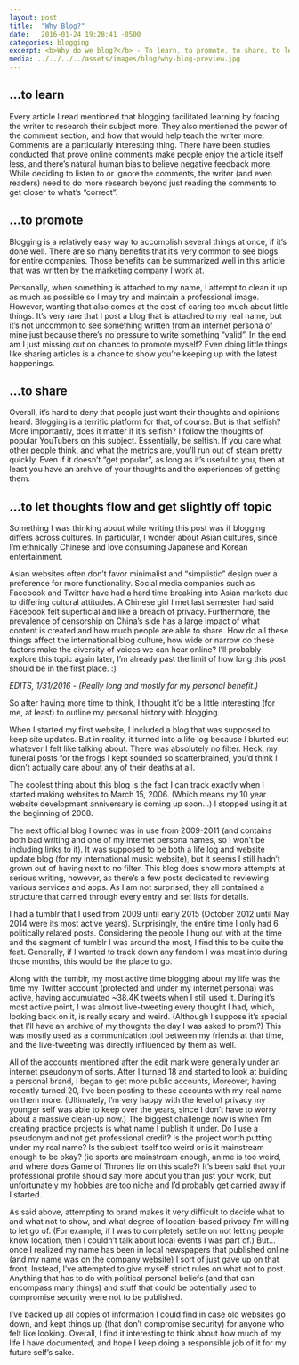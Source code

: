 ```yaml
---
layout: post
title:  "Why Blog?"
date:   2016-01-24 19:28:41 -0500
categories: blogging
excerpt: <b>Why do we blog?</b> - To learn, to promote, to share, to let thoughts flow.
media: ../../../../assets/images/blog/why-blog-preview.jpg
---
```


## ...to learn

Every article I read mentioned that blogging facilitated learning by forcing the writer to research their subject more. They also mentioned the power of the comment section, and how that would help teach the writer more. Comments are a particularly interesting thing. There have been studies conducted that prove online comments make people enjoy the article itself less, and there’s natural human bias to believe negative feedback more. While deciding to listen to or ignore the comments, the writer (and even readers) need to do more research beyond just reading the comments to get closer to what’s “correct”.

## ...to promote

Blogging is a relatively easy way to accomplish several things at once, if it’s done well. There are so many benefits that it’s very common to see blogs for entire companies. Those benefits can be summarized well in this article that was written by the marketing company I work at.

Personally, when something is attached to my name, I attempt to clean it up as much as possible so I may try and maintain a professional image. However, wanting that also comes at the cost of caring too much about little things. It’s very rare that I post a blog that is attached to my real name, but it’s not uncommon to see something written from an internet persona of mine just because there’s no pressure to write something “valid”. In the end, am I just missing out on chances to promote myself? Even doing little things like sharing articles is a chance to show you’re keeping up with the latest happenings.

## ...to share

Overall, it’s hard to deny that people just want their thoughts and opinions heard. Blogging is a terrific platform for that, of course. But is that selfish? More importantly, does it matter if it’s selfish? I follow the thoughts of popular YouTubers on this subject. Essentially, be selfish. If you care what other people think, and what the metrics are, you’ll run out of steam pretty quickly. Even if it doesn’t “get popular”, as long as it’s useful to you, then at least you have an archive of your thoughts and the experiences of getting them.

## ...to let thoughts flow and get slightly off topic

Something I was thinking about while writing this post was if blogging differs across cultures. In particular, I wonder about Asian cultures, since I’m ethnically Chinese and love consuming Japanese and Korean entertainment.

Asian websites often don’t favor minimalist and “simplistic” design over a preference for more functionality. Social media companies such as Facebook and Twitter have had a hard time breaking into Asian markets due to differing cultural attitudes. A Chinese girl I met last semester had said Facebook felt superficial and like a breach of privacy. Furthermore, the prevalence of censorship on China’s side has a large impact of what content is created and how much people are able to share. How do all these things affect the international blog culture, how wide or narrow do these factors make the diversity of voices we can hear online? I’ll probably explore this topic again later, I’m already past the limit of how long this post should be in the first place. :)

*EDITS, 1/31/2016 - (Really long and mostly for my personal benefit.)*

So after having more time to think, I thought it’d be a little interesting (for me, at least) to outline my personal history with blogging.

When I started my first website, I included a blog that was supposed to keep site updates. But in reality, it turned into a life log because I blurted out whatever I felt like talking about. There was absolutely no filter. Heck, my funeral posts for the frogs I kept sounded so scatterbrained, you’d think I didn’t actually care about any of their deaths at all.

The coolest thing about this blog is the fact I can track exactly when I started making websites to March 15, 2006. (Which means my 10 year website development anniversary is coming up soon...) I stopped using it at the beginning of 2008.

The next official blog I owned was in use from 2009-2011 (and contains both bad writing and one of my internet persona names, so I won’t be including links to it). It was supposed to be both a life log and website update blog (for my international music website), but it seems I still hadn’t grown out of having next to no filter. This blog does show more attempts at serious writing, however, as there’s a few posts dedicated to reviewing various services and apps. As I am not surprised, they all contained a structure that carried through every entry and set lists for details.

I had a tumblr that I used from 2009 until early 2015 (October 2012 until May 2014 were its most active years). Surprisingly, the entire time I only had 6 politically related posts. Considering the people I hung out with at the time and the segment of tumblr I was around the most, I find this to be quite the feat. Generally, if I wanted to track down any fandom I was most into during those months, this would be the place to go.

Along with the tumblr, my most active time blogging about my life was the time my Twitter account (protected and under my internet persona) was active, having accumulated ~38.4K tweets when I still used it. During it’s most active point, I was almost live-tweeting every thought I had, which, looking back on it, is really scary and weird. (Although I suppose it’s special that I’ll have an archive of my thoughts the day I was asked to prom?) This was mostly used as a communication tool between my friends at that time, and the live-tweeting was directly influenced by them as well.

All of the accounts mentioned after the edit mark were generally under an internet pseudonym of sorts. After I turned 18 and started to look at building a personal brand, I began to get more public accounts, Moreover, having recently turned 20, I’ve been posting to these accounts with my real name on them more. (Ultimately, I’m very happy with the level of privacy my younger self was able to keep over the years, since I don’t have to worry about a massive clean-up now.) The biggest challenge now is when I’m creating practice projects is what name I publish it under. Do I use a pseudonym and not get professional credit? Is the project worth putting under my real name? Is the subject itself too weird or is it mainstream enough to be okay? (ie sports are mainstream enough, anime is too weird, and where does Game of Thrones lie on this scale?) It’s been said that your professional profile should say more about you than just your work, but unfortunately my hobbies are too niche and I’d probably get carried away if I started.

As said above, attempting to brand makes it very difficult to decide what to and what not to show, and what degree of location-based privacy I’m willing to let go of. (For example, if I was to completely settle on not letting people know location, then I couldn’t talk about local events I was part of.) But... once I realized my name has been in local newspapers that published online (and my name was on the company website) I sort of just gave up on that front. Instead, I’ve attempted to give myself strict rules on what not to post. Anything that has to do with political personal beliefs (and that can encompass many things) and stuff that could be potentially used to compromise security were not to be published.

I’ve backed up all copies of information I could find in case old websites go down, and kept things up (that don’t compromise security) for anyone who felt like looking. Overall, I find it interesting to think about how much of my life I have documented, and hope I keep doing a responsible job of it for my future self’s sake.
